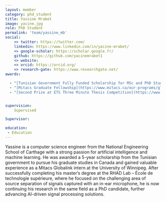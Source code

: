 ```yaml
---
layout: member
category: phd_student
title: Yassine Mrabet
image: yacine.jpg
role: PhD Student
permalink: 'team/yassine_mb'
social:
    <> twitter: https://twitter.com/
    linkedin: https://www.linkedin.com/in/yacine-mrabet/
    <> google-scholar: https://scholar.google.fr/
    github: https://github.com/yacinemrabet1
    <> website:
    <> orcid: https://orcid.org/
    <> research-gate: https://www.researchgate.net/
awards:

  - "[Tunisian Government Fully Funded Scholarship for MSc and PhD Studies](http://www.mutan.org/mutan-bourses.php)"
  - "[Mitacs Graduate Fellowship](https://www.mitacs.ca/our-programs/globalink-graduate-fellowship-students-postdocs/)"
  - "[Second Prize at ÉTS Three Minute Thesis Competition](https://www.youtube.com/watch?v=VEF1xyBTV7Y&t=3s&ab_channel=ETSMTL-Enseignement)"


supervision:
    Supervised

Supervisor:

education:
 - Education
---
```


Yassine is a computer science engineer from the National Engineering School of Carthage with a strong passion for artificial intelligence and machine learning. He was awarded a 5-year scholarship from the Tunisian government to pursue his graduate studies in Canada and gained valuable experience as a Mitacs Globalink intern at the University of Winnipeg. After successfully completing his master’s degree at the RHAD Lab – École de technologie supérieure, where he focused on the challenging area of source separation of signals captured with an in-ear microphone, he is now continuing his research in the same field as a PhD candidate, further advancing AI-driven signal processing solutions.